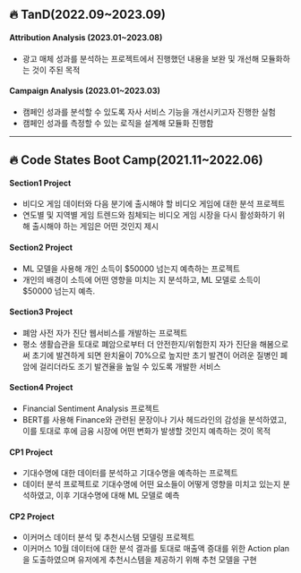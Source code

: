 ## 🔥 TanD(2022.09~2023.09)
#### Attribution Analysis (2023.01~2023.08)
- 광고 매체 성과를 분석하는 프로젝트에서 진행했던 내용을 보완 및 개선해 모듈화하는 것이 주된 목적

#### Campaign Analysis (2023.01~2023.03)
- 캠페인 성과를 분석할 수 있도록 자사 서비스 기능을 개선시키고자 진행한 실험
- 캠페인 성과를 측정할 수 있는 로직을 설계해 모듈화 진행함




---------------------------------------------


## 🔥 Code States Boot Camp(2021.11~2022.06)
#### Section1️ Project
* 비디오 게임 데이터와 다음 분기에 출시해야 할 비디오 게임에 대한 분석 프로젝트
* 연도별 및 지역별 게임 트렌드와 침체되는 비디오 게임 시장을 다시 활성화하기 위해 출시해야 하는 게임은 어떤 것인지 제시

#### Section2 Project
* ML 모델을 사용해 개인 소득이 $50000 넘는지 예측하는 프로젝트
* 개인의 배경이 소득에 어떤 영향을 미치는 지 분석하고, ML 모델로 소득이 $50000 넘는지 예측.

#### Section3 Project
* 폐암 사전 자가 진단 웹서비스를 개발하는 프로젝트
* 평소 생활습관을 토대로 폐암으로부터 더 안전한지/위험한지 자가 진단을 해봄으로써 초기에 발견하게 되면 완치율이 70%으로 높지만 초기 발견이 어려운 질병인 폐암에 걸리더라도 조기 발견율을 높일 수 있도록 개발한 서비스

#### Section4 Project
* Financial Sentiment Analysis 프로젝트
* BERT를 사용해 Finance와 관련된 문장이나 기사 헤드라인의 감성을 분석하였고, 이를 토대로 후에 금융 시장에 어떤 변화가 발생할 것인지 예측하는 것이 목적

#### CP1 Project
* 기대수명에 대한 데이터를 분석하고 기대수명을 예측하는 프로젝트
* 데이터 분석 프로젝트로 기대수명에 어떤 요소들이 어떻게 영향을 미치고 있는지 분석하였고, 이후 기대수명에 대해 ML 모델로 예측

#### CP2 Project
* 이커머스 데이터 분석 및 추천시스템 모델링 프로젝트
* 이커머스 10월 데이터에 대한 분석 결과를 토대로 매출액 증대를 위한 Action plan을 도출하였으며 유저에게 추천시스템을 제공하기 위해 추천 모델을 구현


